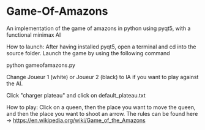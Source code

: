 # Game-Of-Amazons

An implementation of the game of amazons in python using pyqt5, with a functional minimax AI

How to launch:
After having installed pyqt5, open a terminal and cd into the source folder. Launch the game by using the following command

python gameofamazons.py

Change Joueur 1 (white) or Joueur 2 (black) to IA if you want to play against the AI. 

Click "charger plateau" and click on default_plateau.txt

How to play:
Click on a queen, then the place you want to move the queen, and then the place you want to shoot an arrow. 
The rules can be found here -> https://en.wikipedia.org/wiki/Game_of_the_Amazons
